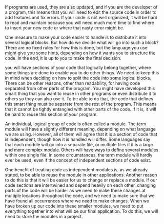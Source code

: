 If programs are used, they are also updated, and if you are the developer of a program, this means that you will need to edit the source code in order to add features and fix errors. If your code is not well organized, it will be hard to read and maintain because you will need much more time to find where to insert your new code or where that nasty error might be.

One measure to make your code easier to handle is to distribute it into several logical blocks. But how do we decide what will go into such a block? There are no fixed rules for how this is done, but the language you use might give you some hints, depending on how it wants you to structure the code. In the end, it is up to you to make the final decision.

you will have sections of your code that logically belong together, where
some things are done to enable you to do other things. We need to keep this in mind when deciding on how to split the code into some logical blocks.
There can be other reasons, other than readability, for having code separated from other parts of the program. You might have developed this smart thing that you want to reuse in other programs or even distribute it to others so they can also use it. To be able to do that, the code that defines this smart thing must be separate from the rest of the program. This means that it cannot be tightly entangled with other parts of the code. If it is, it will be hard to reuse this section of your program.

An individual, logical group of code is often called a module. The term module will have a slightly different meaning, depending on what language we are using. However, all of them will agree that it is a section of code that is independent, though how it is handled will differ. Some languages say that each module will go into a separate file, or multiple files if it is a large and more complex module. Others will have ways to define several modules within one single file. In some circumstances, the term module will hardly ever be used, even if the concept of independent sections of code exist.

One benefit of treating code as independent modules is, as we already stated, to be able to reuse the module in other applications. Another reason to do this is that it will be easier for us to change or replace a module. If our code sections are intertwined and depend heavily on each other, changing parts of the code will be harder as we need to make these changes at multiple locations throughout the code, and we need to make sure that we have found all occurrences where we need to make changes. When we have broken up our code into these smaller modules, we need to put everything together into what will be our final application. To do this, we will need to store the modules in a project.
